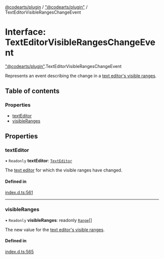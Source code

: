[@codearts/plugin](../README.md) / ["@codearts/plugin"](../modules/_codearts_plugin_.md) / TextEditorVisibleRangesChangeEvent

# Interface: TextEditorVisibleRangesChangeEvent

["@codearts/plugin"](../modules/_codearts_plugin_.md).TextEditorVisibleRangesChangeEvent

Represents an event describing the change in a [text editor's visible ranges](codearts_plugin_.TextEditor.md#visibleranges).

## Table of contents

### Properties

- [textEditor](codearts_plugin_.TextEditorVisibleRangesChangeEvent.md#texteditor)
- [visibleRanges](codearts_plugin_.TextEditorVisibleRangesChangeEvent.md#visibleranges)

## Properties

### textEditor

• `Readonly` **textEditor**: [`TextEditor`](codearts_plugin_.TextEditor.md)

The [text editor](codearts_plugin_.TextEditor.md) for which the visible ranges have changed.

#### Defined in

[index.d.ts:561](https://github.com/huaweicloud/cloudide-plugin-api/blob/a055dd0/index.d.ts#L561)

___

### visibleRanges

• `Readonly` **visibleRanges**: readonly [`Range`](../classes/codearts_plugin_.Range.md)[]

The new value for the [text editor's visible ranges](codearts_plugin_.TextEditor.md#visibleranges).

#### Defined in

[index.d.ts:565](https://github.com/huaweicloud/cloudide-plugin-api/blob/a055dd0/index.d.ts#L565)
